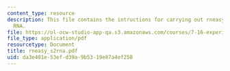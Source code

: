 ```yaml
---
content_type: resource
description: This file contains the intructions for carrying out rneasy prep of S2
  RNA.
file: https://ol-ocw-studio-app-qa.s3.amazonaws.com/courses/7-16-experimental-molecular-biology-biotechnology-ii-spring-2005/da3e401e53efd39a9b5319e87a4ef258_rneasy_s2rna.pdf
file_type: application/pdf
resourcetype: Document
title: rneasy_s2rna.pdf
uid: da3e401e-53ef-d39a-9b53-19e87a4ef258
---
```

